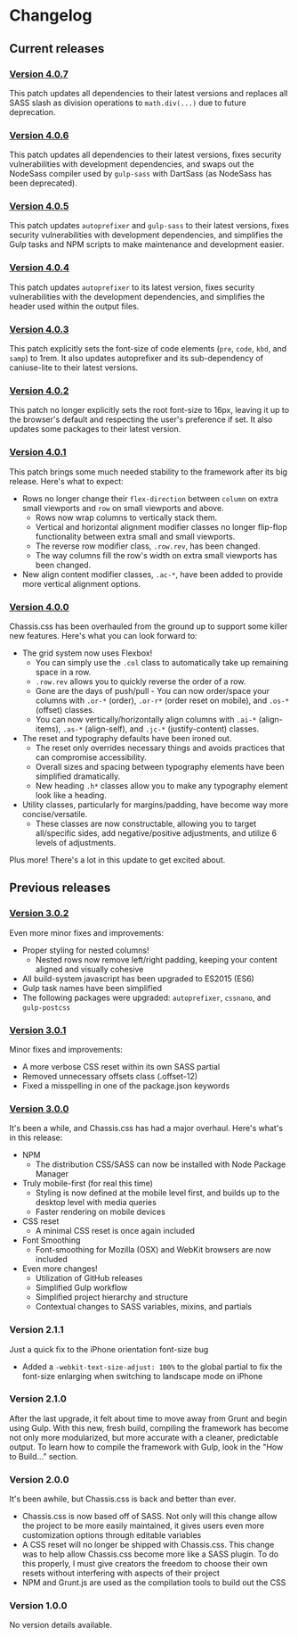 # Changelog

## Current releases

### [Version 4.0.7](https://github.com/joeleisner/chassis-css/releases/tag/v4.0.7)
This patch updates all dependencies to their latest versions and replaces all SASS slash as division operations to `math.div(...)` due to future deprecation.

### [Version 4.0.6](https://github.com/joeleisner/chassis-css/releases/tag/v4.0.6)
This patch updates all dependencies to their latest versions, fixes security vulnerabilities with development dependencies, and swaps out the NodeSass compiler used by `gulp-sass` with DartSass (as NodeSass has been deprecated).

### [Version 4.0.5](https://github.com/joeleisner/chassis-css/releases/tag/v4.0.5)
This patch updates `autoprefixer` and `gulp-sass` to their latest versions, fixes security vulnerabilities with development dependencies, and simplifies the Gulp tasks and NPM scripts to make maintenance and development easier.

### [Version 4.0.4](https://github.com/joeleisner/chassis-css/releases/tag/v4.0.4)
This patch updates `autoprefixer` to its latest version, fixes security vulnerabilities with the development dependencies, and simplifies the header used within the output files.

### [Version 4.0.3](https://github.com/joeleisner/chassis-css/releases/tag/v4.0.3)
This patch explicitly sets the font-size of code elements (`pre`, `code`, `kbd`, and `samp`) to 1rem. It also updates autoprefixer and its sub-dependency of caniuse-lite to their latest versions.

### [Version 4.0.2](https://github.com/joeleisner/chassis-css/releases/tag/v4.0.2)
This patch no longer explicitly sets the root font-size to 16px, leaving it up to the browser's default and respecting the user's preference if set. It also updates some packages to their latest version.

### [Version 4.0.1](https://github.com/joeleisner/chassis-css/releases/tag/v4.0.1)
This patch brings some much needed stability to the framework after its big release. Here's what to expect:

* Rows no longer change their `flex-direction` between `column` on extra small viewports and `row` on small viewports and above.
    * Rows now wrap columns to vertically stack them.
    * Vertical and horizontal alignment modifier classes no longer flip-flop functionality between extra small and small viewports.
    * The reverse row modifier class, `.row.rev`, has been changed.
    * The way columns fill the row's width on extra small viewports has been changed.
* New align content modifier classes, `.ac-*`, have been added to provide more vertical alignment options.

### [Version 4.0.0](https://github.com/joeleisner/chassis-css/releases/tag/v4.0.0)
Chassis.css has been overhauled from the ground up to support some killer new features. Here's what you can look forward to:

* The grid system now uses Flexbox!
    * You can simply use the `.col` class to automatically take up remaining space in a row.
    * `.row.rev` allows you to quickly reverse the order of a row.
    * Gone are the days of push/pull - You can now order/space your columns with `.or-*` (order), `.or-r*` (order reset on mobile), and `.os-*` (offset) classes.
    * You can now vertically/horizontally align columns with `.ai-*` (align-items), `.as-*` (align-self), and `.jc-*` (justify-content) classes.
* The reset and typography defaults have been ironed out.
    * The reset only overrides necessary things and avoids practices that can compromise accessibility.
    * Overall sizes and spacing between typography elements have been simplified dramatically.
    * New heading `.h*` classes allow you to make any typography element look like a heading.
* Utility classes, particularly for margins/padding, have become way more concise/versatile.
    * These classes are now constructable, allowing you to target all/specific sides, add negative/positive adjustments, and utilize 6 levels of adjustments.

Plus more! There's a lot in this update to get excited about.

## Previous releases

### [Version 3.0.2](https://github.com/joeleisner/chassis-css/releases/tag/v3.0.2)
Even more minor fixes and improvements:
* Proper styling for nested columns!
    * Nested rows now remove left/right padding, keeping your content aligned and visually cohesive
* All build-system javascript has been upgraded to ES2015 (ES6)
* Gulp task names have been simplified
* The following packages were upgraded: `autoprefixer`, `cssnano`, and `gulp-postcss`

### [Version 3.0.1](https://github.com/joeleisner/chassis-css/releases/tag/v3.0.1)
Minor fixes and improvements:
* A more verbose CSS reset within its own SASS partial
* Removed unnecessary offsets class (.offset-12)
* Fixed a misspelling in one of the package.json keywords

### [Version 3.0.0](https://github.com/joeleisner/chassis-css/releases/tag/v3.0.0)
It's been a while, and Chassis.css has had a major overhaul. Here's what's in this release:
* NPM
    * The distribution CSS/SASS can now be installed with Node Package Manager
* Truly mobile-first (for real this time)
    * Styling is now defined at the mobile level first, and builds up to the desktop level with media queries
    * Faster rendering on mobile devices
* CSS reset
    * A minimal CSS reset is once again included
* Font Smoothing
    * Font-smoothing for Mozilla (OSX) and WebKit browsers are now included
* Even more changes!
    * Utilization of GitHub releases
    * Simplified Gulp workflow
    * Simplified project hierarchy and structure
    * Contextual changes to SASS variables, mixins, and partials

### Version 2.1.1
Just a quick fix to the iPhone orientation font-size bug
* Added a `-webkit-text-size-adjust: 100%` to the global partial to fix the font-size enlarging when switching to landscape mode on iPhone

### Version 2.1.0
After the last upgrade, it felt about time to move away from Grunt and begin using Gulp. With this new, fresh build, compiling the framework has become not only more modularized, but more accurate with a cleaner, predictable output. To learn how to compile the framework with Gulp, look in the "How to Build..." section.

### Version 2.0.0
It's been awhile, but Chassis.css is back and better than ever.
* Chassis.css is now based off of SASS. Not only will this change allow the project to be more easily maintained, it gives users even more customization options through editable variables
* A CSS reset will no longer be shipped with Chassis.css. This change was to help allow Chassis.css become more like a SASS plugin. To do this properly, I must give creators the freedom to choose their own resets without interfering with aspects of their project
* NPM and Grunt.js are used as the compilation tools to build out the CSS

### Version 1.0.0
No version details available.

